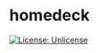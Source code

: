 # homedeck

[![License: Unlicense](https://img.shields.io/badge/license-Unlicense-blue.svg)](http://unlicense.org/)

